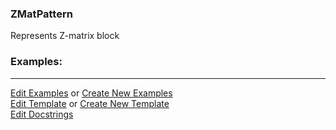 ### <a id="McUtils.Parsers.RegexPatterns.ZMatPattern">ZMatPattern</a>
Represents Z-matrix block

### Examples:


___

[Edit Examples](https://github.com/McCoyGroup/McUtils/edit/edit/ci/examples/ci/docs/McUtils/Parsers/RegexPatterns/ZMatPattern.md) or 
[Create New Examples](https://github.com/McCoyGroup/McUtils/new/edit/?filename=ci/examples/ci/docs/McUtils/Parsers/RegexPatterns/ZMatPattern.md) <br/>
[Edit Template](https://github.com/McCoyGroup/McUtils/edit/edit/ci/docs/ci/docs/McUtils/Parsers/RegexPatterns/ZMatPattern.md) or 
[Create New Template](https://github.com/McCoyGroup/McUtils/new/edit/?filename=ci/docs/templates/ci/docs/McUtils/Parsers/RegexPatterns/ZMatPattern.md) <br/>
[Edit Docstrings](https://github.com/McCoyGroup/McUtils/edit/edit/McUtils/Parsers/RegexPatterns/ZMatPattern/__init__.py?message=Update%20Docs)